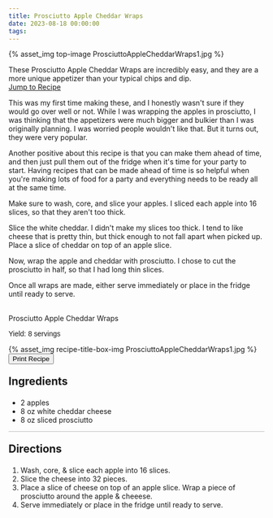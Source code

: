 ```yaml
---
title: Prosciutto Apple Cheddar Wraps
date: 2023-08-18 00:00:00
tags:
---
```


{% asset_img top-image ProsciuttoAppleCheddarWraps1.jpg %}
<div class="post-body">
These Prosciutto Apple Cheddar Wraps are incredibly easy, and they are a more unique appetizer than your typical chips and dip. 

<br>
<!--more-->

<a class="jump-to-recipe-btn" href="#recipejump"> 
    Jump to Recipe
</a>

This was my first time making these, and I honestly wasn't sure if they would go over well or not. While I was wrapping the apples in prosciutto, I was thinking that the appetizers were much bigger and bulkier than I was originally planning. I was worried people wouldn't like that. But it turns out, they were very popular. 

Another positive about this recipe is that you can make them ahead of time, and then just pull them out of the fridge when it's time for your party to start. Having recipes that can be made ahead of time is so helpful when you're making lots of food for a party and everything needs to be ready all at the same time. 

Make sure to wash, core, and slice your apples. I sliced each apple into 16 slices, so that they aren't too thick. 

Slice the white cheddar. I didn't make my slices too thick. I tend to like cheese that is pretty thin, but thick enough to not fall apart when picked up. Place a slice of cheddar on top of an apple slice. 

Now, wrap the apple and cheddar with prosciutto. I chose to cut the prosciutto in half, so that I had long thin slices. 

Once all wraps are made, either serve immediately or place in the fridge until ready to serve. 

<br>
</div>

<div id="recipejump"></div>
<div id="recipe">
    <div class="recipe-box">
        <div class="recipe-title-box">
            <div>
                <div class="recipe-title-box-title">
                    <div class="recipe-title-box-header">Prosciutto Apple Cheddar Wraps</div>
                </div>
                <p class="recipe-title-box-title" style="font-family: Arial;">Yield: 8 servings</p>
            </div>
            {% asset_img recipe-title-box-img ProsciuttoAppleCheddarWraps1.jpg %}
            <button class="print-recipe"
                    type="button"
                    onclick="printDIV('recipe')" >
                Print Recipe
            </button>
        </div>
        <p style="font-size:150%;"><b>Ingredients</b></p>
        <ul class="post-body">
                <li>2 apples</li>
                <li>8 oz white cheddar cheese</li>
                <li>8 oz sliced prosciutto</li>
        </ul>
        <hr style="height:1px;background-color:rgb(189, 189, 189) ">
        <p style="font-size:150%;"><b>Directions</b></p>
        <ol class="post-body">
            <li>Wash, core, & slice each apple into 16 slices.</li>
            <li>Slice the cheese into 32 pieces.</li>
            <li>Place a slice of cheese on top of an apple slice. Wrap a piece of prosciutto around the apple & cheeese.</li>
            <li>Serve immediately or place in the fridge until ready to serve.</li> 
        </ol> 
    </div>
</div>

<br>
